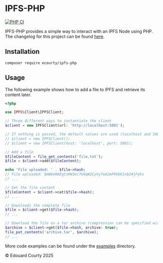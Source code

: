 # IPFS-PHP

[![PHP CI](https://github.com/EdouardCourty/ipfs-php/actions/workflows/php_ci.yml/badge.svg)](https://github.com/EdouardCourty/ipfs-php/actions/workflows/php_ci.yml)

IPFS-PHP provides a simple way to interact with an IPFS Node using PHP.  
The changelog for this project can be found [here](./CHANGELOG.md).

## Installation

```shell
composer require ecourty/ipfs-php
```

## Usage

The following example shows how to add a file to IPFS and retrieve its content later.  

```php
<?php

use IPFS\Client\IPFSClient;

// Three different ways to instantiate the client
$client = new IPFSClient(url: 'http://localhost:5001');

// If nothing is passed, the default values are used (localhost and 5001)
// $client = new IPFSClient();
// $client = new IPFSClient(host: 'localhost', port: 5001);

// Add a file
$fileContent = file_get_contents('file.txt');
$file = $client->add($fileContent);

echo 'File uploaded: ' . $file->hash;
// File uploaded: QmWGeRAEgtsHW3ec7U4qW2CyVy7eA2mFRVbk1nb24jFyks
// ...

// Get the file content
$fileContent = $client->cat($file->hash);
// ...

// Downloads the complete file
$file = $client->get($file->hash);
// ...

// Download the file as a tar archive (compression can be specified with the compression parameters)
$archive = $client->get($file->hash, archive: true);
file_put_contents('archive.tar', $archive);
// ...
```

More code examples can be found under the [examples](./examples) directory.

&copy; Edouard Courty 2025
